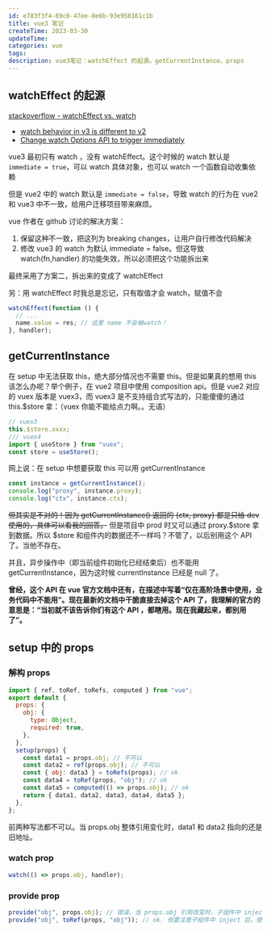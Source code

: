 ```yaml
---
id: e783f3f4-69c6-47ee-8e6b-93e958161c1b
title: vue3 笔记
createTime: 2023-03-30
updateTime:
categories: vue
tags:
description: vue3笔记：watchEffect 的起源。getCurrentInstance。props
---
```


## watchEffect 的起源

[stackoverflow - watchEffect vs. watch](https://stackoverflow.com/a/67610286)

- [watch behavior in v3 is different to v2](https://github.com/vuejs/vue-next/issues/671)
- [Change watch Options API to trigger immediately](https://github.com/vuejs/rfcs/pull/125)

vue3 最初只有 watch ，没有 watchEffect。这个时候的 watch 默认是 `immediate = true`，可以 watch 具体对象，也可以 watch 一个函数自动收集依赖

但是 vue2 中的 watch 默认是 `immediate = false`，导致 watch 的行为在 vue2 和 vue3 中不一致，给用户迁移项目带来麻烦。

vue 作者在 github 讨论的解决方案：

1. 保留这种不一致，把这列为 breaking changes，让用户自行修改代码解决
2. 修改 vue3 的 watch 为默认 immediate = false。但这导致 watch(fn,handler) 的功能失效，所以必须把这个功能拆出来

最终采用了方案二，拆出来的变成了 watchEffect

另：用 watchEffect 时我总是忘记，只有取值才会 watch，赋值不会

```js
watchEffect(function () {
  // ...
  name.value = res; // 这里 name 不会被watch！
}, handler);
```

## getCurrentInstance

在 setup 中无法获取 this，绝大部分情况也不需要 this。但是如果真的想用 this 该怎么办呢？举个例子，在 vue2 项目中使用 composition api。但是 vue2 对应的 vuex 版本是 vuex3，而 vuex3 是不支持组合式写法的，只能傻傻的通过 this.$store 拿：（vuex 你能不能给点力啊。。无语）

```js
// vuex3
this.$store.xxxx;
/// vuex4
import { useStore } from "vuex";
const store = useStore();
```

网上说：在 setup 中想要获取 this 可以用 getCurrentInstance

```js
const instance = getCurrentInstance();
console.log("proxy", instance.proxy);
console.log("ctx", instance.ctx);
```

~~但其实是不对的！因为 getCurrentInstance() 返回的 {ctx, proxy} 都是只给 dev 使用的，具体可以看我的回答。~~ 但是项目中 prod 时又可以通过 proxy.$store 拿到数据。所以 $store 和组件内的数据还不一样吗？不管了，以后别用这个 API 了。当他不存在。

并且，异步操作中（即当前组件初始化已经结束后）也不能用 getCurrentInstance，因为这时候 currentInstance 已经是 null 了。

**曾经，这个 API 在 vue 官方文档中还有，在描述中写着“仅在高阶场景中使用，业务代码中不能用”。现在最新的文档中干脆直接去掉这个 API 了，我理解的官方的意思是：“当初就不该告诉你们有这个 API ，都瞎用。现在我藏起来，都别用了”。**

## setup 中的 props

### 解构 props

```js
import { ref, toRef, toRefs, computed } from "vue";
export default {
  props: {
    obj: {
      type: Object,
      required: true,
    },
  },
  setup(props) {
    const data1 = props.obj; // 不可以
    const data2 = ref(props.obj); // 不可以
    const { obj: data3 } = toRefs(props); // ok
    const data4 = toRef(props, "obj"); // ok
    const data5 = computed(() => props.obj); // ok
    return { data1, data2, data3, data4, data5 };
  },
};
```

前两种写法都不可以。当 props.obj 整体引用变化时，data1 和 data2 指向的还是旧地址。

### watch prop

```js
watch(() => props.obj, handler);
```

### provide prop

```js
provide("obj", props.obj); // 错误。当 props.obj 引用改变时，子组件中 inject 的还是旧引用
provide("obj", toRef(props, "obj")); // ok. 但要注意子组件中 inject 后，使用时需要 .value
```
